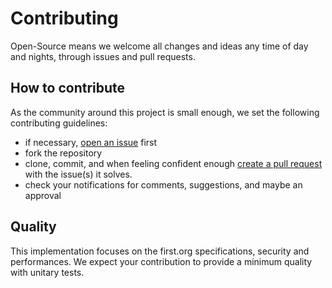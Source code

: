 # Contributing

Open-Source means we welcome all changes and ideas any time of day and nights, through issues and pull requests.

## How to contribute

As the community around this project is small enough, we set the following contributing guidelines:
 - if necessary, [open an issue](https://github.com/pandatix/gojs-cvss/issues/new) first
 - fork the repository
 - clone, commit, and when feeling confident enough [create a pull request](https://github.com/pandatix/gojs-cvss/compare) with the issue(s) it solves.
 - check your notifications for comments, suggestions, and maybe an approval

## Quality

This implementation focuses on the first.org specifications, security and performances.
We expect your contribution to provide a minimum quality with unitary tests.
